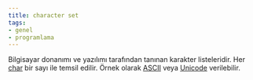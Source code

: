 ```yaml
---
title: character set
tags:
- genel
- programlama
---
```


Bilgisayar donanımı ve yazılımı tarafından tanınan karakter listeleridir. Her [char](/char) bir sayı ile temsil edilir. Örnek olarak [ASCII](/ascii) veya [Unicode](/unicode) verilebilir.
